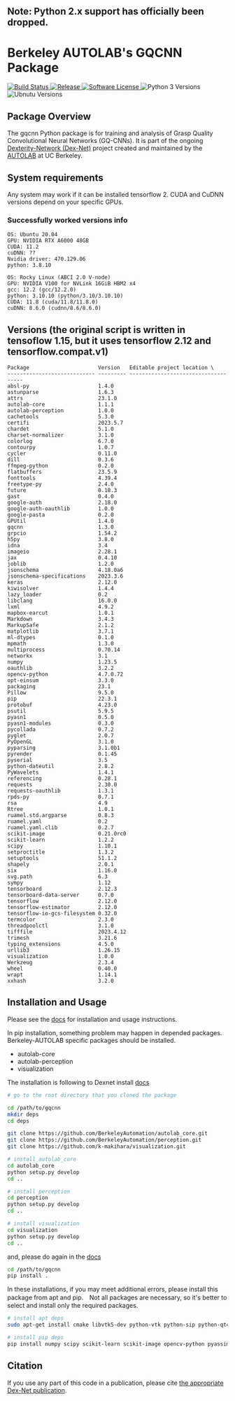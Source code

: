 ## Note: Python 2.x support has officially been dropped.

# Berkeley AUTOLAB's GQCNN Package
<p>
   <a href="https://travis-ci.org/BerkeleyAutomation/gqcnn/">
       <img alt="Build Status" src="https://travis-ci.org/BerkeleyAutomation/gqcnn.svg?branch=master">
   </a>
   <a href="https://github.com/BerkeleyAutomation/gqcnn/releases/latest">
       <img alt="Release" src="https://img.shields.io/github/release/BerkeleyAutomation/gqcnn.svg?style=flat">
   </a>
   <a href="https://github.com/BerkeleyAutomation/gqcnn/blob/master/LICENSE">
       <img alt="Software License" src="https://img.shields.io/badge/license-REGENTS-brightgreen.svg">
   </a>
   <a>
       <img alt="Python 3 Versions" src="https://img.shields.io/badge/python-3.5%20%7C%203.6%20%7C%203.7%20%7C%203.10-yellow.svg">
   </a>
   <a>
       <img alt="Ubnutu Versions" src="https://img.shields.io/badge/ubuntu-16.04%20%7C%2018.04%20%7C%2020.04-green.svg">
   </a>
</p>

## Package Overview
The gqcnn Python package is for training and analysis of Grasp Quality Convolutional Neural Networks (GQ-CNNs). It is part of the ongoing [Dexterity-Network (Dex-Net)](https://berkeleyautomation.github.io/dex-net/) project created and maintained by the [AUTOLAB](https://autolab.berkeley.edu) at UC Berkeley.

## System requirements
Any system may work if it can be installed tensorflow 2. CUDA and CuDNN versions depend on your specific GPUs.

### Successfully worked versions info
```
OS: Ubuntu 20.04
GPU: NVIDIA RTX A6000 48GB
CUDA: 11.2
cuDNN: ??
Nvidia driver: 470.129.06
python: 3.8.10
```

```
OS: Rocky Linux (ABCI 2.0 V-node)
GPU: NVIDIA V100 for NVLink 16GiB HBM2 x4
gcc: 12.2 (gcc/12.2.0)
python: 3.10.10 (python/3.10/3.10.10)
CUDA: 11.8 (cuda/11.8/11.8.0)
cuDNN: 8.6.0 (cudnn/8.6/8.6.0)
```

## Versions (the original script is written in tensoflow 1.15, but it uses tensorflow 2.12 and tensorflow.compat.v1)
```
Package                      Version   Editable project location \
---------------------------- --------- ------------------------------------
absl-py                      1.4.0
astunparse                   1.6.3
attrs                        23.1.0
autolab-core                 1.1.1
autolab-perception           1.0.0
cachetools                   5.3.0
certifi                      2023.5.7
chardet                      5.1.0
charset-normalizer           3.1.0
colorlog                     6.7.0
contourpy                    1.0.7
cycler                       0.11.0
dill                         0.3.6
ffmpeg-python                0.2.0
flatbuffers                  23.5.9
fonttools                    4.39.4
freetype-py                  2.4.0
future                       0.18.3
gast                         0.4.0
google-auth                  2.18.0
google-auth-oauthlib         1.0.0
google-pasta                 0.2.0
GPUtil                       1.4.0
gqcnn                        1.3.0    
grpcio                       1.54.2
h5py                         3.8.0
idna                         3.4
imageio                      2.28.1
jax                          0.4.10
joblib                       1.2.0
jsonschema                   4.18.0a6
jsonschema-specifications    2023.3.6
keras                        2.12.0
kiwisolver                   1.4.4
lazy_loader                  0.2
libclang                     16.0.0
lxml                         4.9.2
mapbox-earcut                1.0.1
Markdown                     3.4.3
MarkupSafe                   2.1.2
matplotlib                   3.7.1
ml-dtypes                    0.1.0
mpmath                       1.3.0
multiprocess                 0.70.14
networkx                     3.1
numpy                        1.23.5
oauthlib                     3.2.2
opencv-python                4.7.0.72
opt-einsum                   3.3.0
packaging                    23.1
Pillow                       9.5.0
pip                          22.3.1
protobuf                     4.23.0
psutil                       5.9.5
pyasn1                       0.5.0
pyasn1-modules               0.3.0
pycollada                    0.7.2
pyglet                       2.0.7
PyOpenGL                     3.1.0
pyparsing                    3.1.0b1
pyrender                     0.1.45
pyserial                     3.5
python-dateutil              2.8.2
PyWavelets                   1.4.1
referencing                  0.28.1
requests                     2.30.0
requests-oauthlib            1.3.1
rpds-py                      0.7.1
rsa                          4.9
Rtree                        1.0.1
ruamel.std.argparse          0.8.3
ruamel.yaml                  0.2
ruamel.yaml.clib             0.2.7
scikit-image                 0.21.0rc0
scikit-learn                 1.2.2
scipy                        1.10.1
setproctitle                 1.3.2
setuptools                   51.1.2
shapely                      2.0.1
six                          1.16.0
svg.path                     6.3
sympy                        1.12
tensorboard                  2.12.3
tensorboard-data-server      0.7.0
tensorflow                   2.12.0
tensorflow-estimator         2.12.0
tensorflow-io-gcs-filesystem 0.32.0
termcolor                    2.3.0
threadpoolctl                3.1.0
tifffile                     2023.4.12
trimesh                      3.21.6
typing_extensions            4.5.0
urllib3                      1.26.15
visualization                1.0.0
Werkzeug                     2.3.4
wheel                        0.40.0
wrapt                        1.14.1
xxhash                       3.2.0
```
## Installation and Usage
Please see the [docs](https://berkeleyautomation.github.io/gqcnn/) for installation and usage instructions.

In pip installation, something problem may happen in depended packages. Berkeley-AUTOLAB specific packages should be installed.

- autolab-core
- autolab-perception
- visualization

The installation is following to Dexnet install [docs](https://berkeleyautomation.github.io/dex-net/code.html)

```bash
# go to the root directory that you cloned the package

cd /path/to/gqcnn
mkdir deps
cd deps

git clone https://github.com/BerkeleyAutomation/autolab_core.git
git clone https://github.com/BerkeleyAutomation/perception.git
git clone https://github.com/k-makihara/visualization.git

# install autolab_core
cd autolab_core
python setup.py develop
cd ..

# install perception
cd perception
python setup.py develop
cd ..

# install visualization
cd visualization
python setup.py develop
cd ..

```

and, please do again in the [docs](https://berkeleyautomation.github.io/gqcnn/)

```bash
cd /path/to/gqcnn
pip install .
```

In these installations, if you may meet additional errors, please install this package from apt and pip.　Not all packages are necessary, so it's better to select and install only the required packages.

```bash
# install apt deps
sudo apt-get install cmake libvtk5-dev python-vtk python-sip python-qt4 libosmesa6-dev meshlab libhdf5-dev

# install pip deps
pip install numpy scipy scikit-learn scikit-image opencv-python pyassimp tensorflow h5py mayavi matplotlib catkin_pkg multiprocess dill cvxopt ipython pillow pyhull setproctitle trimesh

```


## Citation
If you use any part of this code in a publication, please cite [the appropriate Dex-Net publication](https://berkeleyautomation.github.io/gqcnn/index.html#academic-use).



